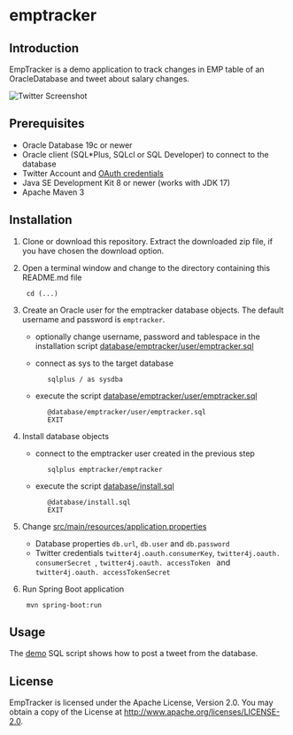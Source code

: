 # emptracker

## Introduction
EmpTracker is a demo application to track changes in EMP table of an OracleDatabase and tweet about salary changes.

![Twitter Screenshot](https://raw.github.com/PhilippSalvisberg/emptracker/main/src/main/resources/twitter_emptracker_scott_miller.png)

## Prerequisites

* Oracle Database 19c or newer
* Oracle client (SQL\*Plus, SQLcl or SQL Developer) to connect to the database
* Twitter Account and [OAuth credentials](https://apps.twitter.com/)
* Java SE Development Kit 8 or newer (works with JDK 17)
* Apache Maven 3

## Installation

1. Clone or download this repository. Extract the downloaded zip file, if you have chosen the download option.

2. Open a terminal window and change to the directory containing this README.md file

		cd (...)

3. Create an Oracle user for the emptracker database objects. The default username and password is ```emptracker```.
   * optionally change username, password and tablespace in the installation script [database/emptracker/user/emptracker.sql](https://github.com/PhilippSalvisberg/emptracker/blob/main/database/emptracker/user/emptracker.sql)

   * connect as sys to the target database

			sqlplus / as sysdba

   * execute the script [database/emptracker/user/emptracker.sql](https://github.com/PhilippSalvisberg/emptracker/blob/main/database/emptracker/user/emptracker.sql)

			@database/emptracker/user/emptracker.sql
			EXIT

4. Install database objects

   * connect to the emptracker user created in the previous step

			sqlplus emptracker/emptracker

   * execute the script [database/install.sql](https://github.com/PhilippSalvisberg/emptracker/blob/main/database/install.sql)

			@database/install.sql
			EXIT

5. Change [src/main/resources/application.properties](https://github.com/PhilippSalvisberg/emptracker/blob/main/src/main/resources/application.properties)

   * Database properties ```db.url```, ```db.user``` and ```db.password```
   * Twitter credentials ```twitter4j.oauth.consumerKey```, ```twitter4j.oauth. consumerSecret ```, ```twitter4j.oauth. accessToken ``` and ```twitter4j.oauth. accessTokenSecret ```

6. Run Spring Boot application

		mvn spring-boot:run
		
## Usage

The [demo](https://github.com/PhilippSalvisberg/emptracker/blob/main/database/demo/demo.sql) SQL script shows how to post a tweet from the database.

## License

EmpTracker is licensed under the Apache License, Version 2.0. You may obtain a copy of the License at <http://www.apache.org/licenses/LICENSE-2.0>.
